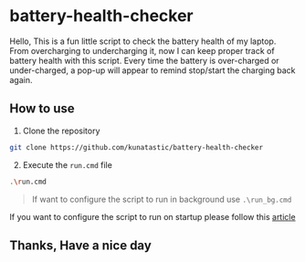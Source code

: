 # battery-health-checker

Hello, This is a fun little script to check the battery health of my laptop. From overcharging to undercharging it, now I can keep proper track of battery health with this script. Every time the battery is over-charged or under-charged, a pop-up will appear to remind stop/start the charging back again.

## How to use

1. Clone the repository

```bash
git clone https://github.com/kunatastic/battery-health-checker
```

2. Execute the `run.cmd` file

```bash
.\run.cmd
```

> If want to configure the script to run in background use ```.\run_bg.cmd```

If you want to configure the script to run on startup please follow this [article](https://jd-bots.com/2021/05/15/how-to-run-powershell-script-on-windows-startup/)

## Thanks, Have a nice day
